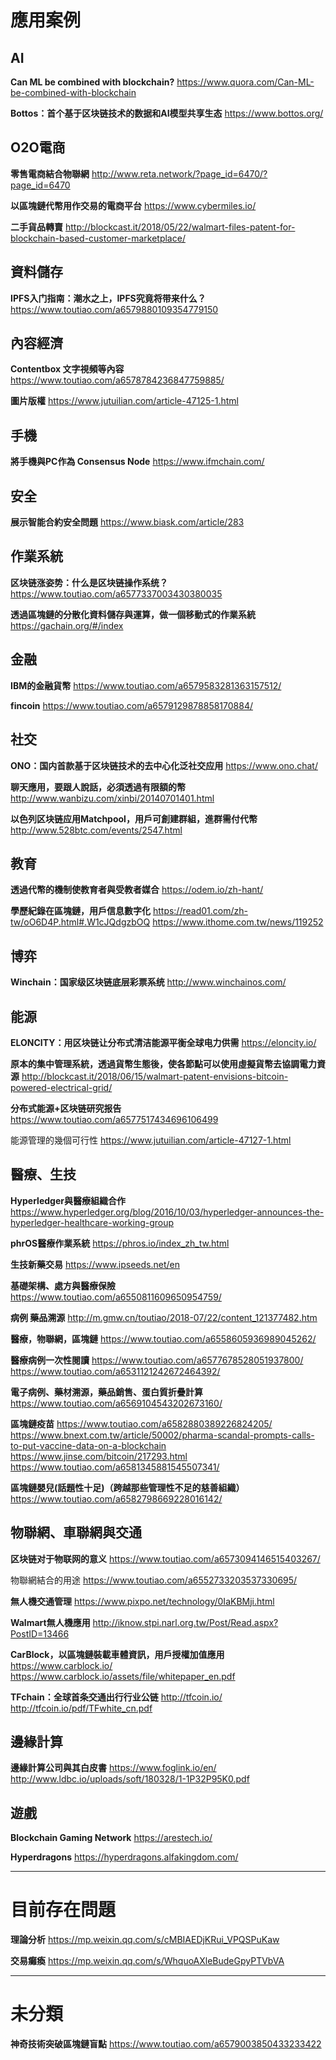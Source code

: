# 應用案例


## AI

**Can ML be combined with blockchain?**
https://www.quora.com/Can-ML-be-combined-with-blockchain

**Bottos：首个基于区块链技术的数据和AI模型共享生态**
https://www.bottos.org/


## O2O電商

**零售電商結合物聯網**
http://www.reta.network/?page_id=6470/?page_id=6470

**以區塊鏈代幣用作交易的電商平台**
https://www.cybermiles.io/

**二手貨品轉賣**
http://blockcast.it/2018/05/22/walmart-files-patent-for-blockchain-based-customer-marketplace/


## 資料儲存

**IPFS入门指南：潮水之上，IPFS究竟将带来什么？**
https://www.toutiao.com/a6579880109354779150


## 內容經濟

**Contentbox 文字視頻等內容**
https://www.toutiao.com/a6578784236847759885/

**圖片版權**
https://www.jutuilian.com/article-47125-1.html


## 手機

**將手機與PC作為 Consensus Node**
https://www.ifmchain.com/

## 安全

**展示智能合約安全問題**
https://www.biask.com/article/283


## 作業系統

**区块链涨姿势：什么是区块链操作系统？**
https://www.toutiao.com/a6577337003430380035

**透過區塊鏈的分散化資料儲存與運算，做一個移動式的作業系統**
https://gachain.org/#/index


## 金融

**IBM的金融貨幣**
https://www.toutiao.com/a6579583281363157512/

**fincoin**
https://www.toutiao.com/a6579129878858170884/

## 社交

**ONO：国内首款基于区块链技术的去中心化泛社交应用**
https://www.ono.chat/

**聊天應用，要跟人說話，必須透過有限額的幣**
http://www.wanbizu.com/xinbi/20140701401.html

**以色列区块链应用Matchpool，用戶可創建群組，進群需付代幣**
http://www.528btc.com/events/2547.html


## 教育

**透過代幣的機制使教育者與受教者媒合**
https://odem.io/zh-hant/

**學歷紀錄在區塊鏈，用戶信息數字化**
https://read01.com/zh-tw/oO6D4P.html#.W1cJQdgzbOQ
https://www.ithome.com.tw/news/119252

## 博弈

**Winchain：国家级区块链底层彩票系统**
http://www.winchainos.com/


## 能源

**ELONCITY：用区块链让分布式清洁能源平衡全球电力供需**
https://eloncity.io/

**原本的集中管理系統，透過貨幣生態後，使各節點可以使用虛擬貨幣去協調電力資源**
http://blockcast.it/2018/06/15/walmart-patent-envisions-bitcoin-powered-electrical-grid/

**分布式能源+区块链研究报告**
https://www.toutiao.com/a6577517434696106499

能源管理的幾個可行性
https://www.jutuilian.com/article-47127-1.html



##
## 醫療、生技

**Hyperledger與醫療組織合作**
https://www.hyperledger.org/blog/2016/10/03/hyperledger-announces-the-hyperledger-healthcare-working-group

**phrOS醫療作業系統**
https://phros.io/index_zh_tw.html

**生技新藥交易**
https://www.ipseeds.net/en

**基礎架構、處方與醫療保險**
https://www.toutiao.com/a6550811609650954759/

**病例 藥品溯源**
http://m.gmw.cn/toutiao/2018-07/22/content_121377482.htm

**醫療，物聯網，區塊鏈**
https://www.toutiao.com/a6558605936989045262/

**醫療病例一次性閱讀**
https://www.toutiao.com/a6577678528051937800/
https://www.toutiao.com/a6531121242672464392/

**電子病例、藥材溯源，藥品銷售、蛋白質折疊計算**
https://www.toutiao.com/a6569104543202673160/

**區塊鏈疫苗**
https://www.toutiao.com/a6582880389226824205/
https://www.bnext.com.tw/article/50002/pharma-scandal-prompts-calls-to-put-vaccine-data-on-a-blockchain
https://www.jinse.com/bitcoin/217293.html
https://www.toutiao.com/a6581345881545507341/

**區塊鏈嬰兒(話題性十足)（跨越那些管理性不足的慈善組織）**
https://www.toutiao.com/a6582798669228016142/


## 物聯網、車聯網與交通

**区块链对于物联网的意义**
https://www.toutiao.com/a6573094146515403267/

物聯網結合的用途
https://www.toutiao.com/a6552733203537330695/

**無人機交通管理**
https://www.pixpo.net/technology/0IaKBMji.html

**Walmart無人機應用**
http://iknow.stpi.narl.org.tw/Post/Read.aspx?PostID=13466

**CarBlock，以區塊鏈裝載車體資訊，用戶授權加值應用**
https://www.carblock.io/
https://www.carblock.io/assets/file/whitepaper_en.pdf

**TFchain：全球首条交通出行行业公链**
http://tfcoin.io/
http://tfcoin.io/pdf/TFwhite_cn.pdf


## 邊緣計算

**邊緣計算公司與其白皮書**
https://www.foglink.io/en/
http://www.ldbc.io/uploads/soft/180328/1-1P32P95K0.pdf


## 遊戲

**Blockchain Gaming Network**
https://arestech.io/

**Hyperdragons**
https://hyperdragons.alfakingdom.com/


----------


# 目前存在問題

**理論分析**
https://mp.weixin.qq.com/s/cMBIAEDjKRui_VPQSPuKaw

**交易癱瘓**
https://mp.weixin.qq.com/s/WhquoAXleBudeGpyPTVbVA


----------


# 未分類

**神奇技術突破區塊鏈盲點**
https://www.toutiao.com/a6579003850433233422
